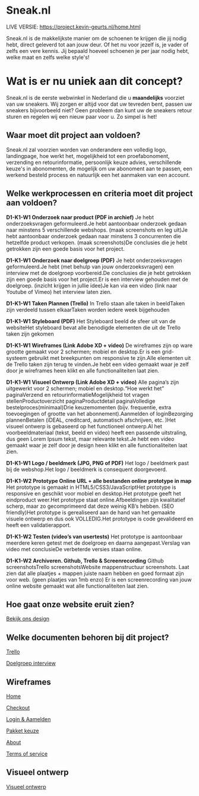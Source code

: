 # Sneak.nl

LIVE VERSIE: https://project.kevin-geurts.nl/home.html

Sneak.nl is de makkelijkste manier om de schoenen te krijgen die jij nodig hebt, direct geleverd tot aan jouw deur. Of het nu voor jezelf is, je vader of zelfs een vere kennis. Jij bepaald hoeveel schoenen je per jaar nodig hebt, welke maat en zelfs welke style's!



# Wat is er nu uniek aan dit concept?

Sneak.nl is de eerste webwinkel in Nederland die  u **maandelijks** voorziet van uw sneakers. Wij zorgen er altijd voor dat uw tevreden bent, passen uw sneakers bijvoorbeeld niet? Geen probleem dan kunt uw de sneakers retour sturen en regelen wij een nieuw paar voor u. Zo simpel is het!

## Waar moet dit project aan voldoen?

Sneak.nl zal voorzien worden van onderandere een volledig logo, landingpage, hoe werkt het, mogelijkheid tot een proefabonoment, verzending en retourinformatie, persoonlijk keuze advies, verschillende keuze's in abonomenten, de mogelijk om uw abonoment aan te passen, een werkend besteld process en natuurlijk een het aanmaken van een account. 

## Welke werkprocessen en criteria moet dit project aan voldoen?

**D1-K1-W1	Onderzoek naar product (PDF in archief)**
Je hebt onderzoeksvragen geformuleerd.Je hebt aantoonbaar onderzoek gedaan naar minstens 5 verschillende webshops. (maak screenshots en leg uit)Je hebt aantoonbaar onderzoek gedaan naar minstens 3 concurrenten die hetzelfde product verkopen. (maak screenshots)De conclusies die je hebt getrokken zijn een goede basis voor het project.

**D1-K1-W1	Onderzoek naar doelgroep (PDF)**
Je hebt onderzoeksvragen geformuleerd.Je hebt (met behulp van jouw onderzoeksvragen) een interview met de doelgroep voorbereid.De conclusies die je hebt getrokken zijn een goede basis voor het project.Er is een interview gehouden met de doelgroep. (inzicht krijgen in jullie idee)Je kan via een video (link naar Youtube of Vimeo) het interview laten zien.

**D1-K1-W1	Taken Plannen (Trello)**
In Trello staan alle taken in beeldTaken zijn verdeeld tussen elkaarTaken worden iedere week bijgehouden

**D1-K1-W1	Styleboard (PDF)**
Het Styleboard beeld de sfeer uit van de websiteHet styleboard bevat alle benodigde elementen die uit de Trello taken zijn gekomen

**D1-K1-W1	Wireframes (Link Adobe XD + video)**
De wireframes zijn op ware grootte gemaakt voor 2 schermen; mobiel en desktop.Er is een grid-systeem gebruikt met breekpunten om responsive te zijn.Alle elementen uit de Trello taken zijn terug te vinden.Je hebt een video gemaakt waar je zelf door je wireframes heen klikt en alle functionaliteiten laat zien.

**D1-K1-W1	Visueel Ontwerp (Link Adobe XD + video)**
Alle pagina’s zijn uitgewerkt voor 2 schermen; mobiel en desktop.“Hoe werkt het” paginaVerzend en retourinformatieMogelijkheid tot vragen stellenProductoverzicht paginaProductdetail paginaVolledige bestelproces(minimaal)Drie keuzemomenten (bijv. frequentie, extra toevoegingen of grootte van het abonnement).Aanmelden of loginBezorging plannenBetalen (iDEAL, creditcard, automatisch afschrijven, etc. )Het visueel ontwerp is gebaseerd op het functioneel ontwerp.Al het voorbeeldmateriaal (tekst, beeld en video) heeft een passende uitstraling, dus geen Lorem Ipsum tekst, maar relevante tekst.Je hebt een video gemaakt waar je zelf door je design heen klikt en alle functionaliteiten laat zien.

**D1-K1-W1	Logo / beeldmerk (JPG, PNG of PDF)**
Het logo / beeldmerk past bij de webshop.Het logo / beeldmerk is consequent doorgevoerd.

**D1-K1-W2	Prototype Online URL + alle bestanden online prototype in map**
Het prototype is gemaakt in HTML5/CSS3/JavaScriptHet prototype is responsive en geschikt voor mobiel en desktop.Het prototype geeft het eindproduct weer.Het prototype staat online.Afbeeldingen zijn kwalitatief scherp, maar zo gecomprimeerd dat deze weinig KB’s hebben. (SEO friendly)Het prototype is gerealiseerd aan de hand van het gemaakte visuele ontwerp en dus ook VOLLEDIG.Het prototype is code gevalideerd en heeft een validatierapport.

**D1-K1-W2	Testen (video’s van usertests)**
Het prototype is aantoonbaar meerdere keren getest met de doelgroep en daarna aangepast.Verslag van video met conclusieDe verbeterde versies staan online.

**D1-K1-W2	Archiveren. Github, Trello & Screenrecording**
Github screenshotsTrello screenshotsWebsite mappenstructuur screenshots. Laat zien dat alle plaatjes + mappen juiste naam hebben en goed formaat zijn voor web. (geen plaatjes van 1mb enzo) Er is een screenrecording van jouw online website gemaakt wat alle functionaliteiten laat zien.

## Hoe gaat onze website eruit zien?

[Bekijk ons design](https://xd.adobe.com/view/24f438bb-91ca-45d3-42e1-2790a9afc2c4-52c5/)

## Welke documenten behoren bij dit project?
[Trello](https://trello.com/b/RTj6xR21/sneaknl)

[Doelgroep interview](https://youtu.be/jBMKw7me_pk)

## Wireframes

[Home](https://xd.adobe.com/view/3572b857-6880-46db-6dbd-f350931205e3-4343/)

[Checkout](https://xd.adobe.com/view/c04ec2a9-dddd-446f-62ba-8b21f5c25616-b67f/)

[Login & Aamelden](https://xd.adobe.com/view/29c8d38d-f9d4-4ef8-6d7a-5d09a7dcf118-5ff9/)

[Pakket keuze](https://xd.adobe.com/view/e5d3ff7f-a674-406b-6d64-d906a8985b7b-93e2/)

[About](https://xd.adobe.com/view/43af05dc-b3df-40be-526b-4b906f047c87-359e/)

[Terms of service](https://xd.adobe.com/view/878c7cbd-616b-4e6a-4707-7f55df9726b7-f1bd/)

## Visueel ontwerp

[Visueel ontwerp](https://xd.adobe.com/view/24f438bb-91ca-45d3-42e1-2790a9afc2c4-52c5/)

